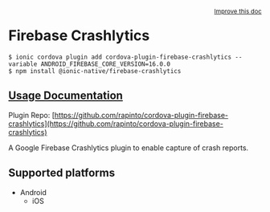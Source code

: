 <a style="float:right;font-size:12px;" href="http://github.com/ionic-team/ionic-native/edit/master/src/@ionic-native/plugins/firebase-crashlytics/index.ts#L1">
  Improve this doc
</a>

# Firebase Crashlytics

```
$ ionic cordova plugin add cordova-plugin-firebase-crashlytics --variable ANDROID_FIREBASE_CORE_VERSION=16.0.0
$ npm install @ionic-native/firebase-crashlytics
```

## [Usage Documentation](https://ionicframework.com/docs/native/firebase-crashlytics/)

Plugin Repo: [https://github.com/rapinto/cordova-plugin-firebase-crashlytics](https://github.com/rapinto/cordova-plugin-firebase-crashlytics)

A Google Firebase Crashlytics plugin to enable capture of crash reports.

## Supported platforms

- Android
  - iOS
  



